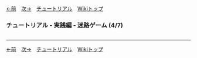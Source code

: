 
[←前](./tr-maze03.md)&emsp;[次→](./tr-maze05.md)&emsp;[チュートリアル](./tutorial.md)&emsp;[Wikiトップ](./)

### チュートリアル - 実践編 - 迷路ゲーム (4/7)
## 

***

[←前](./tr-maze03.md)&emsp;[次→](./tr-maze05.md)&emsp;[チュートリアル](./tutorial.md)&emsp;[Wikiトップ](./)

